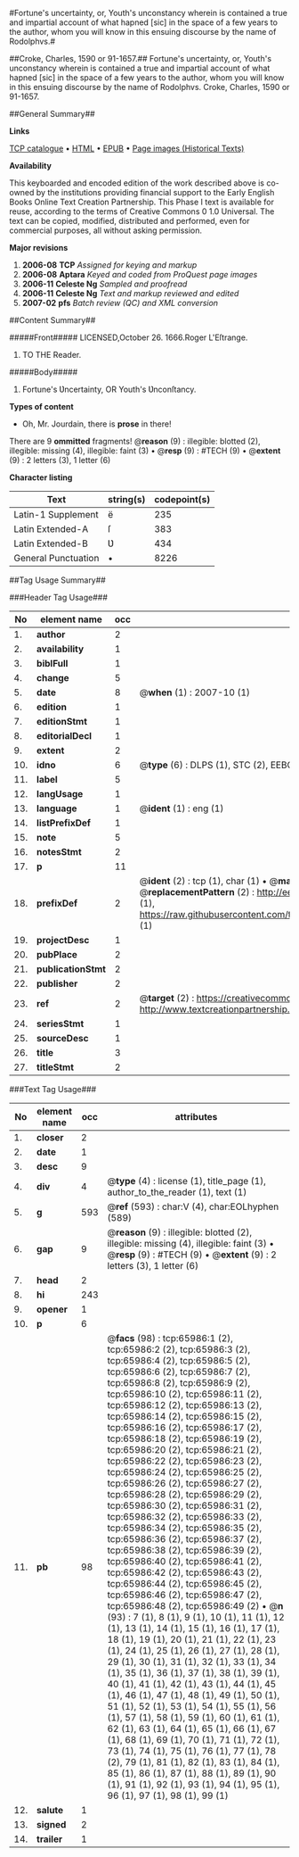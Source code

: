 #Fortune's uncertainty, or, Youth's unconstancy wherein is contained a true and impartial account of what hapned [sic] in the space of a few years to the author, whom you will know in this ensuing discourse by the name of Rodolphvs.#

##Croke, Charles, 1590 or 91-1657.##
Fortune's uncertainty, or, Youth's unconstancy wherein is contained a true and impartial account of what hapned [sic] in the space of a few years to the author, whom you will know in this ensuing discourse by the name of Rodolphvs.
Croke, Charles, 1590 or 91-1657.

##General Summary##

**Links**

[TCP catalogue](http://www.ota.ox.ac.uk/tcp/)  • 
[HTML](http://tei.it.ox.ac.uk/tcp/Texts-HTML/free/A35/A35055.html)  • 
[EPUB](http://tei.it.ox.ac.uk/tcp/Texts-EPUB/free/A35/A35055.epub) • 
[Page images (Historical Texts)](https://data.historicaltexts.jisc.ac.uk/view?pubId=eebo-12703027e&pageId=eebo-12703027e-65986-1)

**Availability**

This keyboarded and encoded edition of the
	       work described above is co-owned by the institutions
	       providing financial support to the Early English Books
	       Online Text Creation Partnership. This Phase I text is
	       available for reuse, according to the terms of Creative
	       Commons 0 1.0 Universal. The text can be copied,
	       modified, distributed and performed, even for
	       commercial purposes, all without asking permission.

**Major revisions**

1. __2006-08__ __TCP__ *Assigned for keying and markup*
1. __2006-08__ __Aptara__ *Keyed and coded from ProQuest page images*
1. __2006-11__ __Celeste Ng__ *Sampled and proofread*
1. __2006-11__ __Celeste Ng__ *Text and markup reviewed and edited*
1. __2007-02__ __pfs__ *Batch review (QC) and XML conversion*

##Content Summary##

#####Front#####
LICENSED,October 26.
1666.Roger L'Eſtrange.
1. TO THE
Reader.

#####Body#####

1. Fortune's Ʋncertainty,
OR
Youth's Ʋnconſtancy.

**Types of content**

  * Oh, Mr. Jourdain, there is **prose** in there!

There are 9 **ommitted** fragments! 
 @__reason__ (9) : illegible: blotted (2), illegible: missing (4), illegible: faint (3)  •  @__resp__ (9) : #TECH (9)  •  @__extent__ (9) : 2 letters (3), 1 letter (6)

**Character listing**


|Text|string(s)|codepoint(s)|
|---|---|---|
|Latin-1 Supplement|ë|235|
|Latin Extended-A|ſ|383|
|Latin Extended-B|Ʋ|434|
|General Punctuation|•|8226|

##Tag Usage Summary##

###Header Tag Usage###

|No|element name|occ|attributes|
|---|---|---|---|
|1.|__author__|2||
|2.|__availability__|1||
|3.|__biblFull__|1||
|4.|__change__|5||
|5.|__date__|8| @__when__ (1) : 2007-10 (1)|
|6.|__edition__|1||
|7.|__editionStmt__|1||
|8.|__editorialDecl__|1||
|9.|__extent__|2||
|10.|__idno__|6| @__type__ (6) : DLPS (1), STC (2), EEBO-CITATION (1), OCLC (1), VID (1)|
|11.|__label__|5||
|12.|__langUsage__|1||
|13.|__language__|1| @__ident__ (1) : eng (1)|
|14.|__listPrefixDef__|1||
|15.|__note__|5||
|16.|__notesStmt__|2||
|17.|__p__|11||
|18.|__prefixDef__|2| @__ident__ (2) : tcp (1), char (1)  •  @__matchPattern__ (2) : ([0-9\-]+):([0-9IVX]+) (1), (.+) (1)  •  @__replacementPattern__ (2) : http://eebo.chadwyck.com/downloadtiff?vid=$1&page=$2 (1), https://raw.githubusercontent.com/textcreationpartnership/Texts/master/tcpchars.xml#$1 (1)|
|19.|__projectDesc__|1||
|20.|__pubPlace__|2||
|21.|__publicationStmt__|2||
|22.|__publisher__|2||
|23.|__ref__|2| @__target__ (2) : https://creativecommons.org/publicdomain/zero/1.0/ (1), http://www.textcreationpartnership.org/docs/. (1)|
|24.|__seriesStmt__|1||
|25.|__sourceDesc__|1||
|26.|__title__|3||
|27.|__titleStmt__|2||


###Text Tag Usage###

|No|element name|occ|attributes|
|---|---|---|---|
|1.|__closer__|2||
|2.|__date__|1||
|3.|__desc__|9||
|4.|__div__|4| @__type__ (4) : license (1), title_page (1), author_to_the_reader (1), text (1)|
|5.|__g__|593| @__ref__ (593) : char:V (4), char:EOLhyphen (589)|
|6.|__gap__|9| @__reason__ (9) : illegible: blotted (2), illegible: missing (4), illegible: faint (3)  •  @__resp__ (9) : #TECH (9)  •  @__extent__ (9) : 2 letters (3), 1 letter (6)|
|7.|__head__|2||
|8.|__hi__|243||
|9.|__opener__|1||
|10.|__p__|6||
|11.|__pb__|98| @__facs__ (98) : tcp:65986:1 (2), tcp:65986:2 (2), tcp:65986:3 (2), tcp:65986:4 (2), tcp:65986:5 (2), tcp:65986:6 (2), tcp:65986:7 (2), tcp:65986:8 (2), tcp:65986:9 (2), tcp:65986:10 (2), tcp:65986:11 (2), tcp:65986:12 (2), tcp:65986:13 (2), tcp:65986:14 (2), tcp:65986:15 (2), tcp:65986:16 (2), tcp:65986:17 (2), tcp:65986:18 (2), tcp:65986:19 (2), tcp:65986:20 (2), tcp:65986:21 (2), tcp:65986:22 (2), tcp:65986:23 (2), tcp:65986:24 (2), tcp:65986:25 (2), tcp:65986:26 (2), tcp:65986:27 (2), tcp:65986:28 (2), tcp:65986:29 (2), tcp:65986:30 (2), tcp:65986:31 (2), tcp:65986:32 (2), tcp:65986:33 (2), tcp:65986:34 (2), tcp:65986:35 (2), tcp:65986:36 (2), tcp:65986:37 (2), tcp:65986:38 (2), tcp:65986:39 (2), tcp:65986:40 (2), tcp:65986:41 (2), tcp:65986:42 (2), tcp:65986:43 (2), tcp:65986:44 (2), tcp:65986:45 (2), tcp:65986:46 (2), tcp:65986:47 (2), tcp:65986:48 (2), tcp:65986:49 (2)  •  @__n__ (93) : 7 (1), 8 (1), 9 (1), 10 (1), 11 (1), 12 (1), 13 (1), 14 (1), 15 (1), 16 (1), 17 (1), 18 (1), 19 (1), 20 (1), 21 (1), 22 (1), 23 (1), 24 (1), 25 (1), 26 (1), 27 (1), 28 (1), 29 (1), 30 (1), 31 (1), 32 (1), 33 (1), 34 (1), 35 (1), 36 (1), 37 (1), 38 (1), 39 (1), 40 (1), 41 (1), 42 (1), 43 (1), 44 (1), 45 (1), 46 (1), 47 (1), 48 (1), 49 (1), 50 (1), 51 (1), 52 (1), 53 (1), 54 (1), 55 (1), 56 (1), 57 (1), 58 (1), 59 (1), 60 (1), 61 (1), 62 (1), 63 (1), 64 (1), 65 (1), 66 (1), 67 (1), 68 (1), 69 (1), 70 (1), 71 (1), 72 (1), 73 (1), 74 (1), 75 (1), 76 (1), 77 (1), 78 (2), 79 (1), 81 (1), 82 (1), 83 (1), 84 (1), 85 (1), 86 (1), 87 (1), 88 (1), 89 (1), 90 (1), 91 (1), 92 (1), 93 (1), 94 (1), 95 (1), 96 (1), 97 (1), 98 (1), 99 (1)|
|12.|__salute__|1||
|13.|__signed__|2||
|14.|__trailer__|1||
